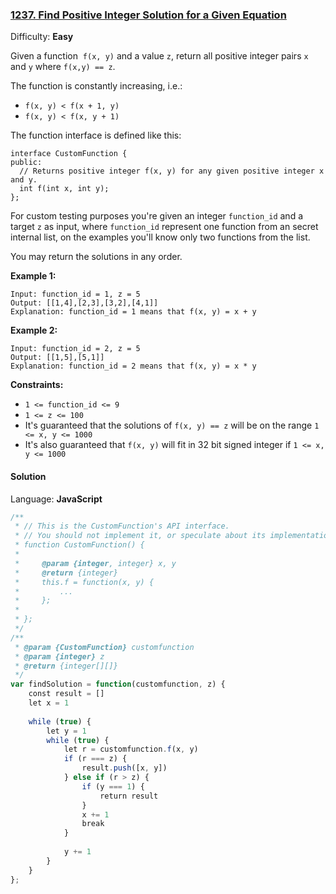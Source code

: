 ### [1237\. Find Positive Integer Solution for a Given Equation](https://leetcode.com/problems/find-positive-integer-solution-for-a-given-equation/)

Difficulty: **Easy**


Given a function  `f(x, y)` and a value `z`, return all positive integer pairs `x` and `y` where `f(x,y) == z`.

The function is constantly increasing, i.e.:

*   `f(x, y) < f(x + 1, y)`
*   `f(x, y) < f(x, y + 1)`

The function interface is defined like this: 

```
interface CustomFunction {
public:
  // Returns positive integer f(x, y) for any given positive integer x and y.
  int f(int x, int y);
};
```

For custom testing purposes you're given an integer `function_id` and a target `z` as input, where `function_id` represent one function from an secret internal list, on the examples you'll know only two functions from the list.  

You may return the solutions in any order.

**Example 1:**

```
Input: function_id = 1, z = 5
Output: [[1,4],[2,3],[3,2],[4,1]]
Explanation: function_id = 1 means that f(x, y) = x + y
```

**Example 2:**

```
Input: function_id = 2, z = 5
Output: [[1,5],[5,1]]
Explanation: function_id = 2 means that f(x, y) = x * y
```

**Constraints:**

*   `1 <= function_id <= 9`
*   `1 <= z <= 100`
*   It's guaranteed that the solutions of `f(x, y) == z` will be on the range `1 <= x, y <= 1000`
*   It's also guaranteed that `f(x, y)` will fit in 32 bit signed integer if `1 <= x, y <= 1000`


#### Solution

Language: **JavaScript**

```javascript
/**
 * // This is the CustomFunction's API interface.
 * // You should not implement it, or speculate about its implementation
 * function CustomFunction() {
 *
 *     @param {integer, integer} x, y
 *     @return {integer}
 *     this.f = function(x, y) {
 *         ...
 *     };
 *
 * };
 */
/**
 * @param {CustomFunction} customfunction
 * @param {integer} z
 * @return {integer[][]}
 */
var findSolution = function(customfunction, z) {
    const result = []
    let x = 1
    
    while (true) {
        let y = 1
        while (true) {
            let r = customfunction.f(x, y)
            if (r === z) {
                result.push([x, y])
            } else if (r > z) {
                if (y === 1) {
                    return result
                }
                x += 1
                break
            }
            
            y += 1
        }
    }
};
​
​
​
```